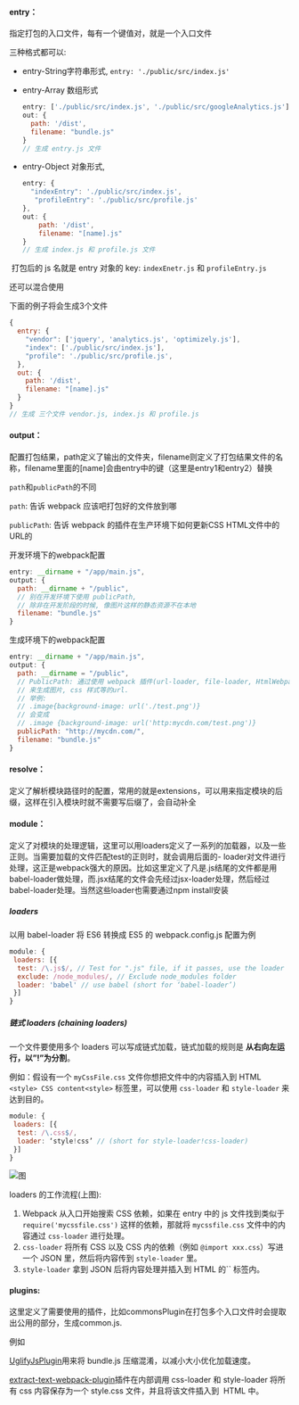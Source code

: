 ####  entry：

指定打包的入口文件，每有一个键值对，就是一个入口文件

三种格式都可以:

- entry-String字符串形式, `entry: './public/src/index.js'`

- entry-Array 数组形式

  ```javascript
  entry: ['./public/src/index.js', './public/src/googleAnalytics.js'],
  out: {
    path: '/dist',
    filename: "bundle.js"
  }  
  // 生成 entry.js 文件
  ```

- entry-Object 对象形式,

  ```javascript
  entry: {
    "indexEntry": './public/src/index.js',
     "profileEntry": './public/src/profile.js'
  },
  out: {
      path: '/dist',
      filename: "[name].js"
  }
  // 生成 index.js 和 profile.js 文件
  ```


​       打包后的 js 名就是 entry 对象的 key: `indexEnetr.js` 和 `profileEntry.js`

还可以混合使用

下面的例子将会生成3个文件

```javascript
{
  entry: {
    "vendor": ['jquery', 'analytics.js', 'optimizely.js'],
    "index": ['./public/src/index.js'],
    "profile": './public/src/profile.js',
  },
  out: {
    path: '/dist',
    filename: "[name].js"
  }
}
// 生成 三个文件 vendor.js, index.js 和 profile.js
```

#### output：

配置打包结果，path定义了输出的文件夹，filename则定义了打包结果文件的名称，filename里面的[name]会由entry中的键（这里是entry1和entry2）替换

`path`和`publicPath`的不同

`path`: 告诉 webpack 应该吧打包好的文件放到哪

`publicPath`: 告诉 webpack 的插件在生产环境下如何更新CSS HTML文件中的URL的

开发环境下的webpack配置

```javascript
entry: __dirname + "/app/main.js",
output: {
  path: __dirname + "/public",
  // 别在开发环境下使用 publicPath,
  // 除非在开发阶段的时候, 像图片这样的静态资源不在本地
  filename: "bundle.js"
}
```

生成环境下的webpack配置

```javascript
entry: __dirname + "/app/main.js",
output: {
  path: __dirname = "/public",
  // PublicPath: 通过使用 webpack 插件(url-loader, file-loader, HtmlWebpackPlugin 等等)
  // 来生成图片, css 样式等的url. 
  // 举例:
  // .image{background-image: url('./test.png')}
  // 会变成
  // .image {background-image: url('http:mycdn.com/test.png')}
  publicPath: "http://mycdn.com/",
  filename: "bundle.js"
}
```

#### resolve：

定义了解析模块路径时的配置，常用的就是extensions，可以用来指定模块的后缀，这样在引入模块时就不需要写后缀了，会自动补全

#### module：

定义了对模块的处理逻辑，这里可以用loaders定义了一系列的加载器，以及一些正则。当需要加载的文件匹配test的正则时，就会调用后面的-  loader对文件进行处理，这正是webpack强大的原因。比如这里定义了凡是.js结尾的文件都是用babel-loader做处理，而.jsx结尾的文件会先经过jsx-loader处理，然后经过babel-loader处理。当然这些loader也需要通过npm install安装

##### loaders

以用 babel-loader 将 ES6 转换成 ES5 的 webpack.config.js 配置为例

```javascript
module: {
 loaders: [{
  test: /\.js$/, // Test for ".js" file, if it passes, use the loader
  exclude: /node_modules/, // Exclude node_modules folder
  loader: 'babel' // use babel (short for ‘babel-loader’)
 }]
}
```

##### 链式 loaders (chaining loaders)

一个文件要使用多个 loaders 可以写成链式加载，链式加载的规则是 **从右向左运行，以”!”为分割**。

例如：假设有一个 `myCssFile.css` 文件你想把文件中的内容插入到 HTML ` <style> CSS content<style>` 标签里，可以使用 `css-loader` 和 `style-loader` 来达到目的。

```javascript
module: {
 loaders: [{
  test: /\.css$/,
  loader: ‘style!css’ // (short for style-loader!css-loader)
 }]
}
```

![图](https://cdn-images-1.medium.com/max/800/1*nes9iLmskmsD8Fp4Ek3u-A.png)

loaders 的工作流程(上图): 

1. Webpack 从入口开始搜索 CSS 依赖，如果在 entry 中的 js 文件找到类似于 `require('mycssfile.css')` 这样的依赖，那就将 `mycssfile.css` 文件中的内容通过 `css-loader` 进行处理。
2. `css-loader` 将所有 CSS 以及 CSS 内的依赖（例如 `@import xxx.css`）写进一个 JSON 里，然后将内容传到 `style-loader` 里。
3. `style-loader` 拿到 JSON 后将内容处理并插入到 HTML 的`` 标签内。

#### plugins: 

这里定义了需要使用的插件，比如commonsPlugin在打包多个入口文件时会提取出公用的部分，生成common.js.

例如

[UglifyJsPlugin](https://webpack.github.io/docs/list-of-plugins.html#uglifyjsplugin)用来将 bundle.js 压缩混淆，以减小大小优化加载速度。

[extract-text-webpack-plugin](https://github.com/webpack/extract-text-webpack-plugin)插件在内部调用 css-loader 和 style-loader 将所有 css 内容保存为一个 style.css 文件，并且将该文件插入到  HTML 中。


